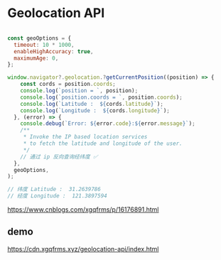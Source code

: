 # Geolocation API

```js

const geoOptions = {
  timeout: 10 * 1000,
  enableHighAccuracy: true,
  maximumAge: 0,
};

window.navigator?.geolocation.?getCurrentPosition((position) => {
    const cords = position.coords;
    console.log(`position = `, position);
    console.log(`position.coords = `, position.coords);
    console.log(`Latitude :  ${cords.latitude}`);
    console.log(`Longitude :  ${cords.longitude}`);
  }, (error) => {
    console.debug(`Error: ${error.code}:${error.message}`);
    /**
     * Invoke the IP based location services
     * to fetch the latitude and longitude of the user.
     */
    // 通过 ip 反向查询经纬度 ✅
  },
  geoOptions,
);

// 纬度 Latitude :  31.2639786
// 经度 Longitude :  121.3897594

```

https://www.cnblogs.com/xgqfrms/p/16176891.html


## demo

https://cdn.xgqfrms.xyz/geolocation-api/index.html


